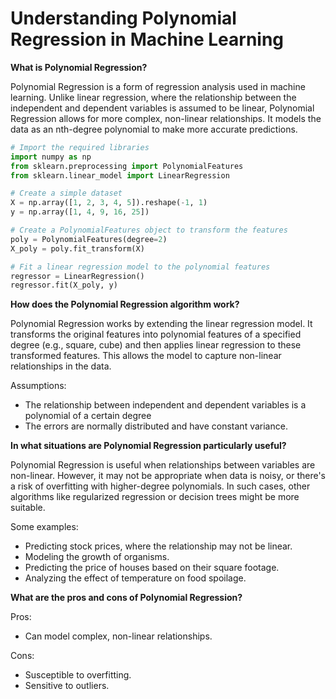 # Understanding Polynomial Regression in Machine Learning

**What is Polynomial Regression?**

Polynomial Regression is a form of regression analysis used in machine learning. Unlike linear regression, where the relationship between the independent and dependent variables is assumed to be linear, Polynomial Regression allows for more complex, non-linear relationships. It models the data as an nth-degree polynomial to make more accurate predictions.

```python
# Import the required libraries
import numpy as np
from sklearn.preprocessing import PolynomialFeatures
from sklearn.linear_model import LinearRegression

# Create a simple dataset
X = np.array([1, 2, 3, 4, 5]).reshape(-1, 1)
y = np.array([1, 4, 9, 16, 25])

# Create a PolynomialFeatures object to transform the features
poly = PolynomialFeatures(degree=2)
X_poly = poly.fit_transform(X)

# Fit a linear regression model to the polynomial features
regressor = LinearRegression()
regressor.fit(X_poly, y)
```

**How does the Polynomial Regression algorithm work?**

Polynomial Regression works by extending the linear regression model. It transforms the original features into polynomial features of a specified degree (e.g., square, cube) and then applies linear regression to these transformed features. This allows the model to capture non-linear relationships in the data.

Assumptions:
- The relationship between independent and dependent variables is a polynomial of a certain degree
- The errors are normally distributed and have constant variance.

**In what situations are Polynomial Regression particularly useful?**

Polynomial Regression is useful when relationships between variables are non-linear. However, it may not be appropriate when data is noisy, or there's a risk of overfitting with higher-degree polynomials. In such cases, other algorithms like regularized regression or decision trees might be more suitable.

Some examples:
- Predicting stock prices, where the relationship may not be linear.
- Modeling the growth of organisms.
- Predicting the price of houses based on their square footage.
- Analyzing the effect of temperature on food spoilage.

**What are the pros and cons of Polynomial Regression?**

Pros:
- Can model complex, non-linear relationships.

Cons:
- Susceptible to overfitting.
- Sensitive to outliers.


